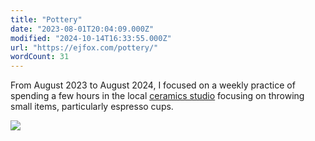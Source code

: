 ```yaml
---
title: "Pottery"
date: "2023-08-01T20:04:09.000Z"
modified: "2024-10-14T16:33:55.000Z"
url: "https://ejfox.com/pottery/"
wordCount: 31
---
```

From August 2023 to August 2024, I focused on a weekly practice of spending a few hours in the local [ceramics studio](https://www.kingstonceramicsstudio.com) focusing on throwing small items, particularly espresso cups.

![](https://files.stripe.com/links/MDB8YWNjdF8xRFhjZmdLOHh6cktCRjlUfGZsX2xpdmVfdk92NFhRbnN3YUFzRHJoTzZSamswZnd000KMo29mRY)